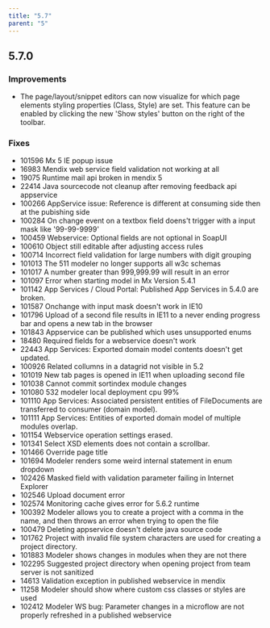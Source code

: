 ```yaml
---
title: "5.7"
parent: "5"
---
```


## 5.7.0

### Improvements

* The page/layout/snippet editors can now visualize for which page elements styling properties (Class, Style) are set. This feature can be enabled by clicking the new 'Show styles' button on the right of the toolbar.

### Fixes

* 101596 Mx 5 IE popup issue
* 16983 Mendix web service field validation not working at all
* 19075 Runtime mail api broken in mendix 5
* 22414 Java sourcecode not cleanup after removing feedback api appservice
* 100266 AppService issue: Reference is different at consuming side then at the pubishing side
* 100284 On change event on a textbox field doens't trigger with a input mask like '99-99-9999'
* 100459 Webservice: Optional fields are not optional in SoapUI
* 100610 Object still editable after adjusting access rules
* 100714 Incorrect field validation for large numbers with digit grouping
* 101013 The 511 modeler no longer supports all w3c schemas
* 101017 A number greater than 999,999.99 will result in an error
* 101097 Error when starting model in Mx Version 5.4.1
* 101142 App Services / Cloud Portal: Published App Services in 5.4.0 are broken.
* 101587 Onchange with input mask doesn't work in IE10
* 101796 Upload of a second file results in IE11 to a never ending progress bar and opens a new tab in the browser
* 101843 Appservice can be published which uses unsupported enums
* 18480 Required fields for a webservice doesn't work
* 22443 App Services: Exported domain model contents doesn't get updated.
* 100926 Related collumns in a datagrid not visible in 5.2
* 101019 New tab pages is opened in IE11 when uploading second file
* 101038 Cannot commit sortindex module changes
* 101080 532 modeler local deployment cpu 99%
* 101110 App Services: Associated persistent entities of FileDocuments are transferred to consumer (domain model).
* 101111 App Services: Entities of exported domain model of multiple modules overlap.
* 101154 Webservice operation settings erased.
* 101341 Select XSD elements does not contain a scrollbar.
* 101466 Override page title
* 101694 Modeler renders some weird internal statement in enum dropdown
* 102426 Masked field with validation parameter failing in Internet Explorer
* 102546 Upload document error
* 102574 Monitoring cache gives error for 5.6.2 runtime
* 100392 Modeler allows you to create a project with a comma in the name, and then throws an error when trying to open the file
* 100479 Deleting appservice doesn't delete java source code
* 101762 Project with invalid file system characters are used for creating a project directory.
* 101883 Modeler shows changes in modules when they are not there
* 102295 Suggested project directory when opening project from team server is not sanitized
* 14613 Validation exception in published webservice in mendix
* 11258 Modeler should show where custom css classes or styles are used
* 102412 Modeler WS bug: Parameter changes in a microflow are not properly refreshed in a published webservice
